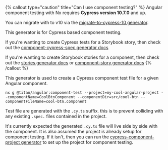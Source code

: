 {% callout type="caution" title="Can I use component testing?" %}
Angular component testing with Nx requires **Cypress version 10.7.0** and up.

You can migrate with to v10 via the [migrate-to-cypress-10 generator](/packages/cypress/generators/migrate-to-cypress-10).

This generator is for Cypress based component testing.

If you're wanting to create Cypress tests for a Storybook story, then check out the [component-cypress-spec generator docs](/packages/angular/generators/component-cypress-spec)

If you're wanting to create Storybook stories for a component, then check out the [stories generator docs](/packages/angular/generators/stories) or [component-story generator docs](/packages/angular/generators/component-cypress-spec)
{% /callout %}

This generator is used to create a Cypress component test file for a given Angular component.

```shell
nx g @titan/angular:component-test --project=my-cool-angular-project --componentName=CoolBtnComponent --componentDir=src/cool-btn --componentFileName=cool-btn.component
```

Test file are generated with the `.cy.ts` suffix. this is to prevent colliding with any existing `.spec.` files contained in the project.

It's currently expected the generated `.cy.ts` file will live side by side with the component. It is also assumed the project is already setup for component testing. If it isn't, then you can run the [cypress-component-project generator](/packages/angular/generators/cypress-component-configuration) to set up the project for component testing.
